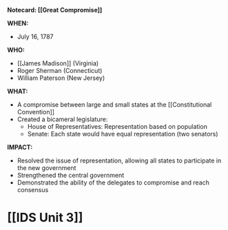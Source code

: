 **Notecard: [[Great Compromise]]**

**WHEN:**

* July 16, 1787

**WHO:**

* [[James Madison]] (Virginia)
* Roger Sherman (Connecticut)
* William Paterson (New Jersey)

**WHAT:**

* A compromise between large and small states at the [[Constitutional Convention]]
* Created a bicameral legislature:
    * House of Representatives: Representation based on population
    * Senate: Each state would have equal representation (two senators)

**IMPACT:**

* Resolved the issue of representation, allowing all states to participate in the new government
* Strengthened the central government
* Demonstrated the ability of the delegates to compromise and reach consensus
# [[IDS Unit 3]]